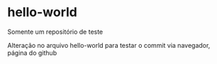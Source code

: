 # hello-world
Somente um repositório de teste

Alteração no arquivo hello-world para testar o commit via navegador, página do github
